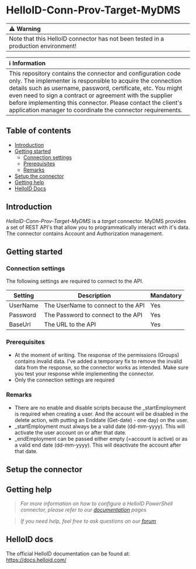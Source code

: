 # HelloID-Conn-Prov-Target-MyDMS

| :warning: Warning |
|:---------------------------|
| Note that this HelloID connector has not been tested in a production environment!      |

| :information_source: Information |
|:---------------------------|
| This repository contains the connector and configuration code only. The implementer is responsible to acquire the connection details such as username, password, certificate, etc. You might even need to sign a contract or agreement with the supplier before implementing this connector. Please contact the client's application manager to coordinate the connector requirements.       |

## Table of contents

- [Introduction](#Introduction)
- [Getting started](#Getting-started)
  + [Connection settings](#Connection-settings)
  + [Prerequisites](#Prerequisites)
  + [Remarks](#Remarks)
- [Setup the connector](@Setup-The-Connector)
- [Getting help](#Getting-help)
- [HelloID Docs](#HelloID-docs)

## Introduction

_HelloID-Conn-Prov-Target-MyDMS_ is a _target_ connector. MyDMS provides a set of REST API's that allow you to programmatically interact with it's data. The connector contains Account and Authorization management.


## Getting started

### Connection settings

The following settings are required to connect to the API.

| Setting      | Description                        | Mandatory   |
| ------------ | -----------                        | ----------- |
| UserName     | The UserName to connect to the API | Yes         |
| Password     | The Password to connect to the API | Yes         |
| BaseUrl      | The URL to the API                 | Yes         |

### Prerequisites
- At the moment of writing. The response of the permissions (Groups) contains invalid data. I've added a temporary fix to remove the invalid data from the response, so the connector works as intended. Make sure you test your response while implementing the connector.
- Only the connection settings are required

### Remarks
 - There are no enable and disable scripts because the _startEmployment is required when creating a user. And the account will be disabled in the delete action, with putting an Enddate (Get-date) - one day) on the user.
 - _startEmployment must always be a valid date (dd-mm-yyyy). This will activate the user account on or after that date.
 - _endEmployment can be passed either empty (=account is active) or as a valid end date (dd-mm-yyyy). This will deactivate the account after that date.

## Setup the connector

## Getting help

> _For more information on how to configure a HelloID PowerShell connector, please refer to our [documentation](https://docs.helloid.com/hc/en-us/articles/360012558020-Configure-a-custom-PowerShell-target-system) pages_

> _If you need help, feel free to ask questions on our [forum](https://forum.helloid.com)_

## HelloID docs

The official HelloID documentation can be found at: https://docs.helloid.com/

